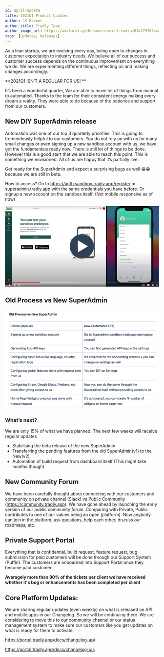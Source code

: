 ```yaml
---
id: april-update
title: 2021Q1 Product Updates
author: JK Baseer
author_title: Tradly Team
author_image_url: https://avatars1.githubusercontent.com/u/61427976?v=4 
tags: [Updates, Releases]
---
```



As a lean startup, we are evolving every day, being open to changes in customer expectation to industry needs. We believe all of our success and customer success depends on the continuous improvement on everything we do. We are experimenting different things, reflecting on and making changes accordingly.  

**2021Q1 ISN’T A REGULAR FOR US! **

 

It’s been a wonderful quarter, We are able to move lot of things from manual to automated. Thanks to the team for their consistent energy making every dream a reality. They were able to do because of the patience and support from our customers. 


## New DIY SuperAdmin release
Automation was one of our top 3 quarterly priorities. This is going to tremendously helpful to our customers.  You do not rely on with us for many small changes or even signing up a new sandbox account with us, we have got the fundamentals ready now. There is still lot of things to be done. However this is a good start that we are able to reach this point. This is something we envisioned. All of us are happy that it’s partially live. 

 

Get ready for the SuperAdmin and expect a surprising bugs as well 😁😁 because we are still in beta.

How to access? Go to https://auth.sandbox.tradly.app/register or superadmin.tradly.app with the same credentials you have before. Or signup a new account on the sandbox itself. (Not mobile responsive as of now)

[![superadmin_v2](/img/superadmin_v2.png)](https://www.youtube.com/watch?v=AoU2Htf46ZI)

## Old Process vs New SuperAdmin
![superadmin_v2_difference](/img/superadmin_v2_difference.png)

### What’s next? 
We are only 15% of what we have planned. The next few weeks will receive regular updates 
- Stabilising the beta release of the new SuperAdmin
- Transferring the pending features from the old SuperAdmin(v1) to the New(v2)
- Automation of build request from dashboard itself (This might take months though) 

## New Community Forum
We have been carefully thought about connecting with our customers and community on private channel (Slack) vs Public Community (https://community.tradly.app). We have gone ahead by launching the early version of our public community forum. Comparing with Private, Public contributes to one of our values being an open (platform). Now anybody can join in the platform, ask questions, help each other, discuss our roadmaps, etc. 


## Private Support Portal
Everything that is confidential, build request, feature request, bug submission for paid customers will be done through our Support System (Puffin). The customers are onboarded into Support Portal once they become paid customer. 

**Averagely more than 80% of the tickets per client we have received whether it's bug or enhancements has been completed per client**

## Core Platform Updates: 
We are sharing regular updates (even weekly) on what is released on API and mobile apps in our Changelog. So we will be continuing there. We are considering to move this to our community channel or our status management system to make sure our customers like you get updates on what is ready for them to activate. 


https://portal.tradly.app/docs/changelog-api

https://portal.tradly.app/docs/changelog-ios